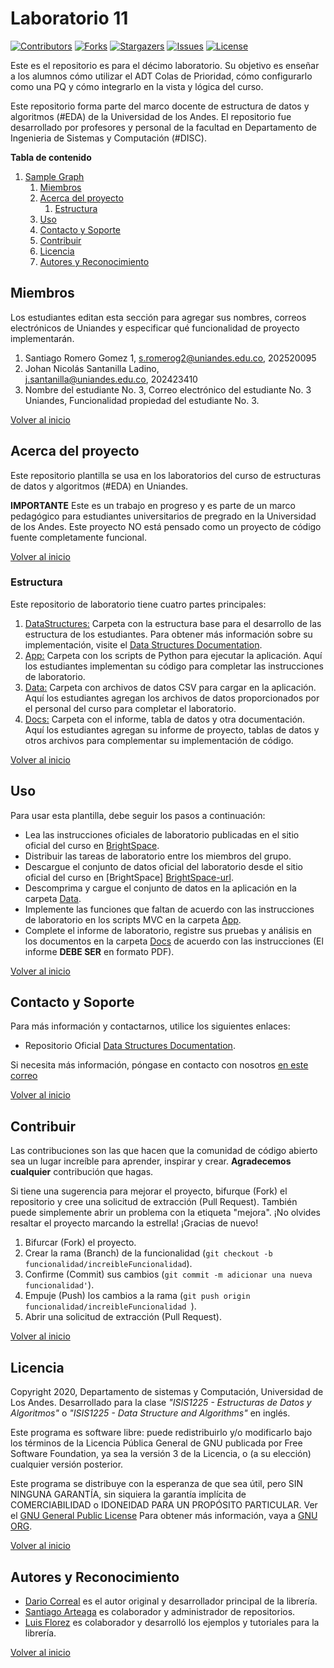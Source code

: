 # Laboratorio 11

[![Contributors][laboratorio-11-contributors-shield]][laboratorio-11-contributors-url]
[![Forks][laboratorio-11-forks-shield]][laboratorio-11-forks-url]
[![Stargazers][laboratorio-11-stars-shield]][laboratorio-11-stars-url]
[![Issues][laboratorio-11-issues-shield]][laboratorio-11-issues-url]
[![License][laboratorio-11-license-shield]][laboratorio-11-license-url]

Este es el repositorio es para el décimo laboratorio. Su objetivo es enseñar a los alumnos cómo utilizar el ADT Colas de Prioridad, cómo configurarlo como una PQ y cómo integrarlo en la vista y lógica del curso.

Este repositorio forma parte del marco docente de estructura de datos y algoritmos (#EDA) de la Universidad de los Andes. El repositorio fue desarrollado por profesores y personal de la facultad en Departamento de Ingenieria de Sistemas y Computación (#DISC).

**Tabla de contenido**

1. [Sample Graph](#laboratorio-11)
   1. [Miembros](#Miembros)
   1. [Acerca del proyecto](#Acerca-del-proyecto)
      1. [Estructura](#Estructura)
   1. [Uso](#Uso)
   1. [Contacto y Soporte](#Contacto-y-Soporte)
   1. [Contribuir](#Contribuir)
   1. [Licencia](#Licencia)
   1. [Autores y Reconocimiento](#Autores-y-Reconocimiento)

## Miembros

Los estudiantes editan esta sección para agregar sus nombres, correos electrónicos de Uniandes y especificar qué funcionalidad de proyecto implementarán.

1. Santiago Romero Gomez 1, s.romerog2@uniandes.edu.co, 202520095
1. Johan Nicolás Santanilla Ladino, j.santanilla@uniandes.edu.co, 202423410
1. Nombre del estudiante No. 3, Correo electrónico del estudiante No. 3 Uniandes, Funcionalidad propiedad del estudiante No. 3.

[Volver al inicio](#laboratorio-11)

## Acerca del proyecto

Este repositorio plantilla se usa en los laboratorios del curso de estructuras de datos y algoritmos (#EDA) en Uniandes.

**IMPORTANTE** Este es un trabajo en progreso y es parte de un marco pedagógico para estudiantes universitarios de pregrado en la Universidad de los Andes. Este proyecto NO está pensado como un proyecto de código fuente completamente funcional.

[Volver al inicio](#laboratorio-11)

### Estructura

Este repositorio de laboratorio tiene cuatro partes principales:

1. [DataStructures:](./DataStructures) Carpeta con la estructura base para el desarrollo de las estructura de los estudiantes. Para obtener más información sobre su implementación, visite el [Data Structures Documentation][data-struc-url].
1. [App:](./App) Carpeta con los scripts de Python para ejecutar la aplicación. Aquí los estudiantes implementan su código para completar las instrucciones de laboratorio.
1. [Data:](./Data) Carpeta con archivos de datos CSV para cargar en la aplicación. Aquí los estudiantes agregan los archivos de datos proporcionados por el personal del curso para completar el laboratorio.
1. [Docs:](./Docs) Carpeta con el informe, tabla de datos y otra documentación. Aquí los estudiantes agregan su informe de proyecto, tablas de datos y otros archivos para complementar su implementación de código.

[Volver al inicio](#laboratorio-11)

## Uso

Para usar esta plantilla, debe seguir los pasos a continuación:

- Lea las instrucciones oficiales de laboratorio publicadas en el sitio oficial del curso en [BrightSpace][BrightSpace-url].
- Distribuir las tareas de laboratorio entre los miembros del grupo.
- Descargue el conjunto de datos oficial del laboratorio desde el sitio oficial del curso en [BrightSpace] [BrightSpace-url].
- Descomprima y cargue el conjunto de datos en la aplicación en la carpeta [Data](./Data).
- Implemente las funciones que faltan de acuerdo con las instrucciones de laboratorio en los scripts MVC en la carpeta [App](./App).
- Complete el informe de laboratorio, registre sus pruebas y análisis en los documentos en la carpeta [Docs](./Docs) de acuerdo con las instrucciones (El informe **DEBE SER** en formato PDF).

[Volver al inicio](#laboratorio-11)

## Contacto y Soporte

Para más información y contactarnos, utilice los siguientes enlaces:

- Repositorio Oficial [Data Structures Documentation][data-struc-url].

Si necesita más información, póngase en contacto con nosotros [en este correo](mailto:isis1225@uniandes.edu.co)

[Volver al inicio](#laboratorio-11)

## Contribuir

Las contribuciones son las que hacen que la comunidad de código abierto sea un lugar increíble para aprender, inspirar y crear. **Agradecemos cualquier** contribución que hagas.

Si tiene una sugerencia para mejorar el proyecto, bifurque (Fork) el repositorio y cree una solicitud de extracción (Pull Request). También puede simplemente abrir un problema con la etiqueta "mejora".
¡No olvides resaltar el proyecto marcando la estrella! ¡Gracias de nuevo!

1. Bifurcar (Fork) el proyecto.
2. Crear la rama (Branch) de la funcionalidad (`git checkout -b funcionalidad/increibleFuncionalidad`).
3. Confirme (Commit) sus cambios (`git commit -m adicionar una nueva funcionalidad'`).
4. Empuje (Push) los cambios a la rama (`git push origin funcionalidad/increibleFuncionalidad `).
5. Abrir una solicitud de extracción (Pull Request).

[Volver al inicio](#laboratorio-11)

## Licencia

Copyright 2020, Departamento de sistemas y Computación, Universidad de Los Andes.
Desarrollado para la clase _"ISIS1225 - Estructuras de Datos y Algoritmos"_ o _"ISIS1225 - Data Structure and Algorithms"_ en inglés.

Este programa es software libre: puede redistribuirlo y/o modificarlo bajo los términos de la Licencia Pública General de GNU publicada por Free Software Foundation, ya sea la versión 3 de la Licencia, o (a su elección) cualquier versión posterior.

Este programa se distribuye con la esperanza de que sea útil, pero SIN NINGUNA GARANTÍA, sin siquiera la garantía implícita de COMERCIABILIDAD o IDONEIDAD PARA UN PROPÓSITO PARTICULAR. Ver el [GNU General Public License](LICENSE) Para obtener más información, vaya a [GNU ORG][gnu-url].

[Volver al inicio](#laboratorio-11)

<!-- ACKNOWLEDGMENTS -->

## Autores y Reconocimiento

- [Dario Correal][dariocorreal-url] es el autor original y desarrollador principal de la librería.
- [Santiago Arteaga][phillipus85-url] es colaborador y administrador de repositorios.
- [Luis Florez][le99-url] es colaborador y desarrolló los ejemplos y tutoriales para la librería.

[Volver al inicio](#laboratorio-11)

[data-struc-url]: https://isis1225devs.github.io/ISIS1225-Structure-Documentation/
[uniandes-url]: https://cursos.virtual.uniandes.edu.co/isis1225/
[organization-url]: https://github.com/ISIS1225DEVS/
[disclib-url]: https://github.com/ISIS1225DEVS/ISIS1225-Lib
[demo-url]: https://github.com/ISIS1225DEVS/ISIS1225-Examples
[bugs-url]: https://github.com/ISIS1225DEVS/ISIS1225-Lib/issues
[issues-url]: https://github.com/ISIS1225DEVS/ISIS1225-Lib/issues
[gnu-url]: http://www.gnu.org/licenses/
[dariocorreal-url]: https://github.com/dariocorreal
[phillipus85-url]: https://github.com/phillipus85
[le99-url]: https://github.com/le99
[lindsayPinto-url]: https://github.com/LindsayPinto
[laboratorio-11-contributors-shield]: https://img.shields.io/github/contributors/ISIS1225DEVS/ISIS1225-laboratorio-11.svg?style=for-the-badge
[laboratorio-11-contributors-url]: https://github.com/ISIS1225DEVS/ISIS1225-laboratorio-11/graphs/contributors
[laboratorio-11-forks-shield]: https://img.shields.io/github/forks/ISIS1225DEVS/ISIS1225-laboratorio-11.svg?style=for-the-badge
[laboratorio-11-forks-url]: https://github.com/ISIS1225DEVS/ISIS1225-laboratorio-11/network/members
[laboratorio-11-stars-shield]: https://img.shields.io/github/stars/ISIS1225DEVS/ISIS1225-laboratorio-11.svg?style=for-the-badge
[laboratorio-11-stars-url]: https://github.com/ISIS1225DEVS/ISIS1225-laboratorio-11/stargazers
[laboratorio-11-issues-shield]: https://img.shields.io/github/issues/ISIS1225DEVS/ISIS1225-laboratorio-11.svg?style=for-the-badge
[laboratorio-11-issues-url]: https://github.com/ISIS1225DEVS/ISIS1225-laboratorio-11/issues
[laboratorio-11-license-shield]: https://img.shields.io/badge/License-GPLv3-blue.svg?style=for-the-badge
[laboratorio-11-license-url]: https://github.com/ISIS1225DEVS/ISIS1225-laboratorio-11/blob/master/LICENSE
[laboratorio-11-bugs-url]: https://github.com/ISIS1225DEVS/ISIS1225-laboratorio-11/issues
[laboratorio-11-issues-url]: https://github.com/ISIS1225DEVS/ISIS1225-laboratorio-11/issues
[contributors-shield]: https://img.shields.io/github/contributors/ISIS1225DEVS/ISIS1225-Lib.svg?style=for-the-badge
[BrightSpace-url]: https://bloqueneon.uniandes.edu.co/d2l/home
